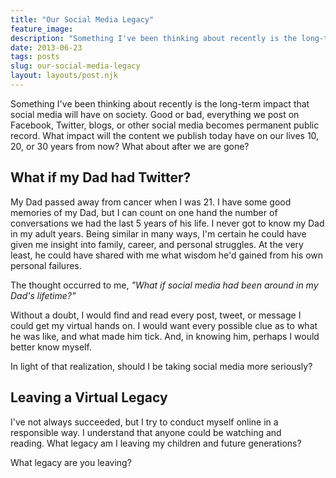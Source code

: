 ```yaml
---
title: "Our Social Media Legacy"
feature_image: 
description: "Something I've been thinking about recently is the long-term impact that social media will have on society. Good or bad, everything we post…"
date: 2013-06-23
tags: posts
slug: our-social-media-legacy
layout: layouts/post.njk
---
```


Something I've been thinking about recently is the long-term impact that social media will have on society. Good or bad, everything we post on Facebook, Twitter, blogs, or other social media becomes permanent public record. What impact will the content we publish today have on our lives 10, 20, or 30 years from now? What about after we are gone?

## What if my Dad had Twitter?

My Dad passed away from cancer when I was 21. I have some good memories of my Dad, but I can count on one hand the number of conversations we had the last 5 years of his life. I never got to know my Dad in my adult years. Being similar in many ways, I'm certain he could have given me insight into family, career, and personal struggles. At the very least, he could have shared with me what wisdom he'd gained from his own personal failures.

The thought occurred to me, _"What if social media had been around in my Dad's lifetime?"_

Without a doubt, I would find and read every post, tweet, or message I could get my virtual hands on. I would want every possible clue as to what he was like, and what made him tick. And, in knowing him, perhaps I would better know myself.

In light of that realization, should I be taking social media more seriously?

## Leaving a Virtual Legacy

I've not always succeeded, but I try to conduct myself online in a responsible way. I understand that anyone could be watching and reading. What legacy am I leaving my children and future generations?

What legacy are you leaving?
